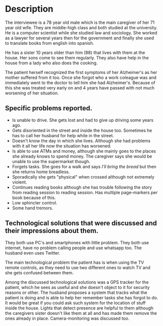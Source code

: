# Description
The interviewee is a 78 year old male which is the main caregiver of her 71 year old wife. They are middle-high class and both studied at the university. He is a computer scientist while she studied law and sociology. She worked as a lawyer for several years then for the government and finally she used to translate books from english into spanish.

He has a sister 10 years older than him (88) that lives with them at the house. Her sons come to see them regularly. They also have help in the house from a lady who also does the cooking.

The patient herself recognized the first symptoms of her Alzheimer's as her mother suffered from it too. Once she forgot who a work coleague was and immediately went to the doctor to tell him she had Alzheimer's. Because of this she was treated very early on and 4 years have passed with not much worsening of her situation.

## Specific problems reported.
* Is unable to drive. She gets lost and had to give up driving some years ago.
* Gets disoriented in the street and inside the house too. Sometimes he has to call her husband for help while in the street.
* Doesn't know the day in which she lives. Although she had problems with it all her life now the situation has worsened.
* Is able to use ATMs and money, although she mainly goes to the places she already knows to spend money. The caregiver says she would be unable to use the supermarket though.
* Forgets tasks. She goes for a walk and says *I'll bring the bread* but then she returns home breadless.
* Sporadically she gets "physical" when crossed although not extremely violent.
* Continues reading books although she has trouble following the story from reading session to reading session. Has multiple page-markers per book because of this.
* Low sphincter control. 
* Some hand tremors.


## Technological solutions that were discussed and their impressions about them.
They both use PC's and smartphones with little problem. They both use internet, have no problem calling people and use whatsapp too. The husband even uses Twitter.

The main technological problem the patient has is when using the TV remote controls, as they need to use two different ones to watch TV and she gets confused between them.

Among the discussed technological solutions was a GPS tracker for the patient, which he sees as useful and she doesn't object to it for security reasons or other.
The husband proposes a system that tracks what the patient is doing and is able to help her remember tasks she has forgot to do. It would be great if you could ask such system for the location of stuff inside the house.
Lights that detect presence are helpful to them although the caregivers sister doesn't like them at all and has made them remove the ones already in place.
Camera-monitoring was discussed too.
